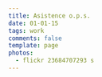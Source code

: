 ```yaml
---
title: Asistence o.p.s.
date: 01-01-15
tags: work
comments: false
template: page
photos:
  - flickr 23684707293 s
---
```

